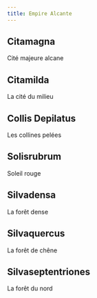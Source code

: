 ```yaml
---
title: Empire Alcante
---
```

## Citamagna
Cité majeure alcane

## Citamilda
La cité du milieu

## Collis Depilatus
Les collines pelées

## Solisrubrum
Soleil rouge

## Silvadensa
La forêt dense

## Silvaquercus
La forêt de chêne

## Silvaseptentriones
La forêt du nord
